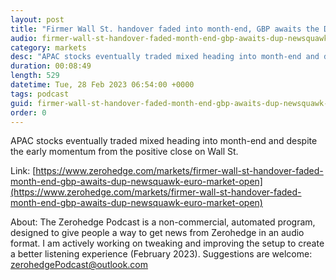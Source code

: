 ```yaml
---
layout: post
title: "Firmer Wall St. handover faded into month-end, GBP awaits the DUP - Newsquawk Euro Market Open"
audio: firmer-wall-st-handover-faded-month-end-gbp-awaits-dup-newsquawk-euro-market-open-0
category: markets
desc: "APAC stocks eventually traded mixed heading into month-end and despite the early momentum from the positive close on Wall St."
duration: 00:08:49
length: 529
datetime: Tue, 28 Feb 2023 06:54:00 +0000
tags: podcast
guid: firmer-wall-st-handover-faded-month-end-gbp-awaits-dup-newsquawk-euro-market-open-0
order: 0
---
```

APAC stocks eventually traded mixed heading into month-end and despite the early momentum from the positive close on Wall St.

Link: [https://www.zerohedge.com/markets/firmer-wall-st-handover-faded-month-end-gbp-awaits-dup-newsquawk-euro-market-open](https://www.zerohedge.com/markets/firmer-wall-st-handover-faded-month-end-gbp-awaits-dup-newsquawk-euro-market-open)

About: The Zerohedge Podcast is a non-commercial, automated program, designed to give people a way to get news from Zerohedge in an audio format.  I am actively working on tweaking and improving the setup to create a better listening experience (February 2023).  Suggestions are welcome: [zerohedgePodcast@outlook.com](mailto:zerohedgePodcast@outlook.com)